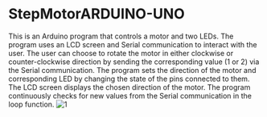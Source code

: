 # StepMotorARDUINO-UNO
This is an Arduino program that controls a motor and two LEDs. The program uses an LCD screen and Serial communication to interact with the user. The user can choose to rotate the motor in either clockwise or counter-clockwise direction by sending the corresponding value (1 or 2) via the Serial communication. The program sets the direction of the motor and corresponding LED by changing the state of the pins connected to them. The LCD screen displays the chosen direction of the motor. The program continuously checks for new values from the Serial communication in the loop function.
![1](https://user-images.githubusercontent.com/78322710/216767519-2d0e8b11-b439-4829-91cb-c899bac1cdc8.jpeg)
